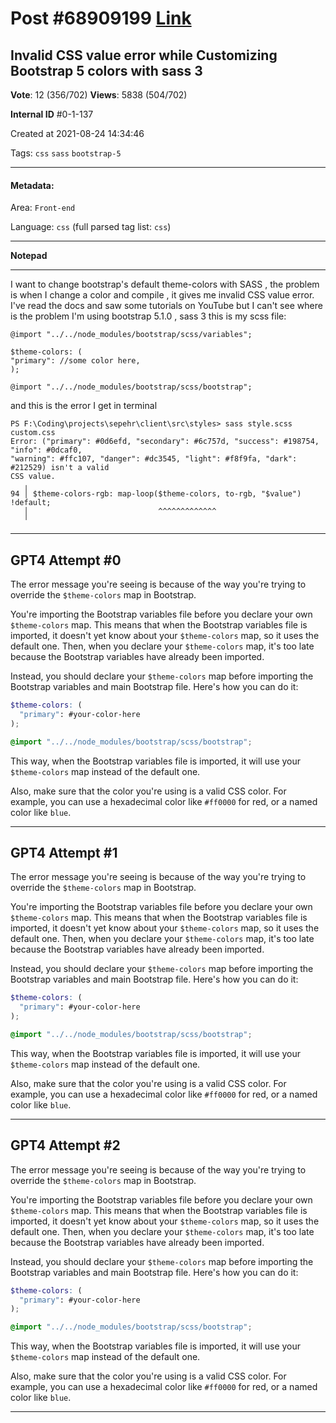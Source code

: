 
# Post \#68909199 [Link](https://stackoverflow.com/questions/68909199/)

## Invalid CSS value error while Customizing Bootstrap 5 colors with sass 3

**Vote**: 12 (356/702) **Views**: 5838 (504/702) 

**Internal ID** \#0-1-137

Created at 2021-08-24 14:34:46

Tags: `css` `sass` `bootstrap-5`

----------

#### Metadata:

Area: `Front-end`

Language: `css` (full parsed tag list: `css`)

----------

**Notepad**


----------

I want to change bootstrap's default theme-colors with SASS , the problem is when I change a color and compile , it gives me invalid CSS value error.
I've read the docs and saw some tutorials on YouTube but I can't see where is the problem
I'm using bootstrap 5.1.0 , sass 3
this is my scss file:
```
@import "../../node_modules/bootstrap/scss/variables";

$theme-colors: (
"primary": //some color here,
);

@import "../../node_modules/bootstrap/scss/bootstrap";
```

and this is the error I get in terminal
```
PS F:\Coding\projects\sepehr\client\src\styles> sass style.scss custom.css
Error: ("primary": #0d6efd, "secondary": #6c757d, "success": #198754, "info": #0dcaf0, 
"warning": #ffc107, "danger": #dc3545, "light": #f8f9fa, "dark": #212529) isn't a valid 
CSS value.
   ╷
94 │ $theme-colors-rgb: map-loop($theme-colors, to-rgb, "$value") !default;
   │                             ^^^^^^^^^^^^^
   ╵
```



----------
        
## GPT4 Attempt \#0

The error message you're seeing is because of the way you're trying to override the `$theme-colors` map in Bootstrap. 

You're importing the Bootstrap variables file before you declare your own `$theme-colors` map. This means that when the Bootstrap variables file is imported, it doesn't yet know about your `$theme-colors` map, so it uses the default one. Then, when you declare your `$theme-colors` map, it's too late because the Bootstrap variables have already been imported.

Instead, you should declare your `$theme-colors` map before importing the Bootstrap variables and main Bootstrap file. Here's how you can do it:

```scss
$theme-colors: (
  "primary": #your-color-here
);

@import "../../node_modules/bootstrap/scss/bootstrap";
```

This way, when the Bootstrap variables file is imported, it will use your `$theme-colors` map instead of the default one.

Also, make sure that the color you're using is a valid CSS color. For example, you can use a hexadecimal color like `#ff0000` for red, or a named color like `blue`.

--------

## GPT4 Attempt \#1

The error message you're seeing is because of the way you're trying to override the `$theme-colors` map in Bootstrap. 

You're importing the Bootstrap variables file before you declare your own `$theme-colors` map. This means that when the Bootstrap variables file is imported, it doesn't yet know about your `$theme-colors` map, so it uses the default one. Then, when you declare your `$theme-colors` map, it's too late because the Bootstrap variables have already been imported.

Instead, you should declare your `$theme-colors` map before importing the Bootstrap variables and main Bootstrap file. Here's how you can do it:

```scss
$theme-colors: (
  "primary": #your-color-here
);

@import "../../node_modules/bootstrap/scss/bootstrap";
```

This way, when the Bootstrap variables file is imported, it will use your `$theme-colors` map instead of the default one.

Also, make sure that the color you're using is a valid CSS color. For example, you can use a hexadecimal color like `#ff0000` for red, or a named color like `blue`.

--------

## GPT4 Attempt \#2

The error message you're seeing is because of the way you're trying to override the `$theme-colors` map in Bootstrap. 

You're importing the Bootstrap variables file before you declare your own `$theme-colors` map. This means that when the Bootstrap variables file is imported, it doesn't yet know about your `$theme-colors` map, so it uses the default one. Then, when you declare your `$theme-colors` map, it's too late because the Bootstrap variables have already been imported.

Instead, you should declare your `$theme-colors` map before importing the Bootstrap variables and main Bootstrap file. Here's how you can do it:

```scss
$theme-colors: (
  "primary": #your-color-here
);

@import "../../node_modules/bootstrap/scss/bootstrap";
```

This way, when the Bootstrap variables file is imported, it will use your `$theme-colors` map instead of the default one.

Also, make sure that the color you're using is a valid CSS color. For example, you can use a hexadecimal color like `#ff0000` for red, or a named color like `blue`.

--------
